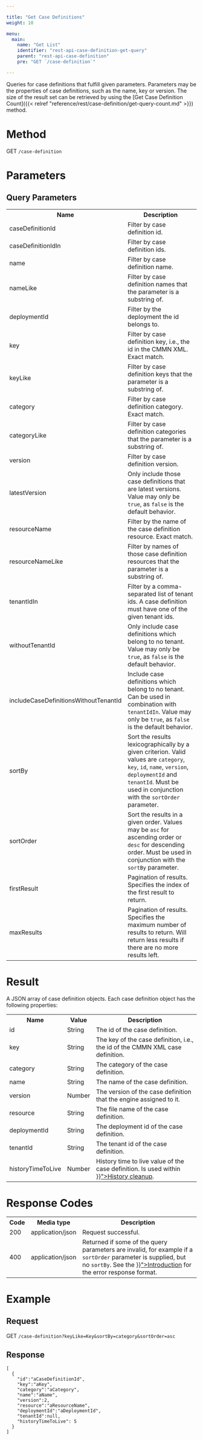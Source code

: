 ```yaml
---

title: "Get Case Definitions"
weight: 10

menu:
  main:
    name: "Get List"
    identifier: "rest-api-case-definition-get-query"
    parent: "rest-api-case-definition"
    pre: "GET `/case-definition`"

---
```



Queries for case definitions that fulfill given parameters. Parameters may be the properties of case definitions, such as the name, key or version.
The size of the result set can be retrieved by using the [Get Case Definition Count]({{< relref "reference/rest/case-definition/get-query-count.md" >}}) method.


# Method

GET `/case-definition`


# Parameters

## Query Parameters

<table class="table table-striped">
  <tr>
    <th>Name</th>
    <th>Description</th>
  </tr>
  <tr>
    <td>caseDefinitionId</td>
    <td>Filter by case definition id.</td>
  </tr>
  <tr>
    <td>caseDefinitionIdIn</td>
    <td>Filter by case definition ids.</td>
  </tr>
  <tr>
    <td>name</td>
    <td>Filter by case definition name.</td>
  </tr>
  <tr>
    <td>nameLike</td>
    <td>Filter by case definition names that the parameter is a substring of.</td>
  </tr>
  <tr>
    <td>deploymentId</td>
    <td>Filter by the deployment the id belongs to.</td>
  </tr>
  <tr>
    <td>key</td>
    <td>Filter by case definition key, i.e., the id in the CMMN XML. Exact match.</td>
  </tr>
  <tr>
    <td>keyLike</td>
    <td>Filter by case definition keys that the parameter is a substring of.</td>
  </tr>
  <tr>
    <td>category</td>
    <td>Filter by case definition category. Exact match.</td>
  </tr>
  <tr>
    <td>categoryLike</td>
    <td>Filter by case definition categories that the parameter is a substring of.</td>
  </tr>
  <tr>
    <td>version</td>
    <td>Filter by case definition version.</td>
  </tr>
  <tr>
    <td>latestVersion</td>
    <td>Only include those case definitions that are latest versions. Value may only be <code>true</code>, as <code>false</code> is the default behavior.</td>
  </tr>
  <tr>
    <td>resourceName</td>
    <td>Filter by the name of the case definition resource. Exact match.</td>
  </tr>
  <tr>
    <td>resourceNameLike</td>
    <td>Filter by names of those case definition resources that the parameter is a substring of.</td>
  </tr>
  <tr>
    <td>tenantIdIn</td>
    <td>Filter by a comma-separated list of tenant ids. A case definition must have one of the given tenant ids.</td>
  </tr>
  <tr>
    <td>withoutTenantId</td>
    <td>Only include case definitions which belong to no tenant. Value may only be <code>true</code>, as <code>false</code> is the default behavior.</td>
  </tr>
  <tr>
    <td>includeCaseDefinitionsWithoutTenantId</td>
    <td>Include case definitions which belong to no tenant. Can be used in combination with <code>tenantIdIn</code>. Value may only be <code>true</code>, as <code>false</code> is the default behavior.</td>
  </tr>
  <tr>
    <td>sortBy</td>
    <td>Sort the results lexicographically by a given criterion. Valid values are
    <code>category</code>, <code>key</code>, <code>id</code>, <code>name</code>, <code>version</code>, <code>deploymentId</code> and <code>tenantId</code>.
    Must be used in conjunction with the <code>sortOrder</code> parameter.</td>
  </tr>
  <tr>
    <td>sortOrder</td>
    <td>Sort the results in a given order. Values may be <code>asc</code> for ascending order or <code>desc</code> for descending order.
    Must be used in conjunction with the <code>sortBy</code> parameter.</td>
  </tr>
  <tr>
    <td>firstResult</td>
    <td>Pagination of results. Specifies the index of the first result to return.</td>
  </tr>
  <tr>
    <td>maxResults</td>
    <td>Pagination of results. Specifies the maximum number of results to return. Will return less results if there are no more results left.</td>
  </tr>
</table>


# Result

A JSON array of case definition objects.
Each case definition object has the following properties:

<table class="table table-striped">
  <tr>
    <th>Name</th>
    <th>Value</th>
    <th>Description</th>
  </tr>
  <tr>
    <td>id</td>
    <td>String</td>
    <td>The id of the case definition.</td>
  </tr>
  <tr>
    <td>key</td>
    <td>String</td>
    <td>The key of the case definition, i.e., the id of the CMMN XML case definition.</td>
  </tr>
  <tr>
    <td>category</td>
    <td>String</td>
    <td>The category of the case definition.</td>
  </tr>
  <tr>
    <td>name</td>
    <td>String</td>
    <td>The name of the case definition.</td>
  </tr>
  <tr>
    <td>version</td>
    <td>Number</td>
    <td>The version of the case definition that the engine assigned to it.</td>
  </tr>
  <tr>
    <td>resource</td>
    <td>String</td>
    <td>The file name of the case definition.</td>
  </tr>
  <tr>
    <td>deploymentId</td>
    <td>String</td>
    <td>The deployment id of the case definition.</td>
  </tr>
  <tr>
    <td>tenantId</td>
    <td>String</td>
    <td>The tenant id of the case definition.</td>
  </tr>
  <tr>
    <td>historyTimeToLive</td>
    <td>Number</td>
    <td>History time to live value of the case definition. Is used within <a href="{{< relref "user-guide/process-engine/history.md#history-cleanup">}}">History cleanup</a>.</td>
  </tr>
</table>


# Response Codes

<table class="table table-striped">
  <tr>
    <th>Code</th>
    <th>Media type</th>
    <th>Description</th>
  </tr>
  <tr>
    <td>200</td>
    <td>application/json</td>
    <td>Request successful.</td>
  </tr>
  <tr>
    <td>400</td>
    <td>application/json</td>
    <td>Returned if some of the query parameters are invalid, for example if a <code>sortOrder</code> parameter is supplied, but no <code>sortBy</code>. See the <a href="{{< relref "reference/rest/overview/_index.md#error-handling" >}}">Introduction</a> for the error response format.</td>
  </tr>
</table>


# Example

## Request

<!-- TODO: Insert a 'real' example -->
GET `/case-definition?keyLike=Key&sortBy=category&sortOrder=asc`

## Response

    [
      {
        "id":"aCaseDefinitionId",
        "key":"aKey",
        "category":"aCategory",
        "name":"aName",
        "version":2,
        "resource":"aResourceName",
        "deploymentId":"aDeploymentId",
        "tenantId":null,
        "historyTimeToLive": 5
      }
    ]
